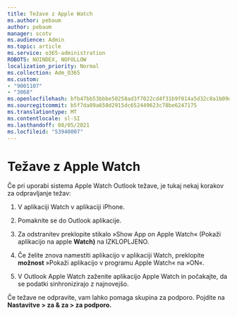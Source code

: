 ```yaml
---
title: Težave z Apple Watch
ms.author: pebaum
author: pebaum
manager: scotv
ms.audience: Admin
ms.topic: article
ms.service: o365-administration
ROBOTS: NOINDEX, NOFOLLOW
localization_priority: Normal
ms.collection: Adm_O365
ms.custom:
- "9001107"
- "3068"
ms.openlocfilehash: bfb47bb53bbbe50258ad3f7022cd4f31b9f014a5d32c8a1b09da5e775abfcdc0
ms.sourcegitcommit: b5f7da89a650d2915dc652449623c78be6247175
ms.translationtype: MT
ms.contentlocale: sl-SI
ms.lasthandoff: 08/05/2021
ms.locfileid: "53940007"
---
```

# <a name="trouble-with-the-apple-watch"></a>Težave z Apple Watch

Če pri uporabi sistema Apple Watch Outlook težave, je tukaj nekaj korakov za odpravljanje težav: 

1. V aplikaciji Watch v aplikaciji iPhone.

2. Pomaknite se do Outlook aplikacije.

3. Za odstranitev preklopite stikalo »Show App on Apple Watch« (Pokaži aplikacijo na apple **Watch)** na IZKLOPLJENO.

4. Če želite znova namestiti aplikacijo v aplikaciji Watch, preklopite **možnost** »Pokaži aplikacijo v programu Apple Watch« na »ON«.

5. V Outlook Apple Watch zaženite aplikacijo Apple Watch in počakajte, da se podatki sinhronizirajo z najnovejšo. 

Če težave ne odpravite, vam lahko pomaga skupina za podporo. Pojdite na **Nastavitve > za & za > za podporo.** 